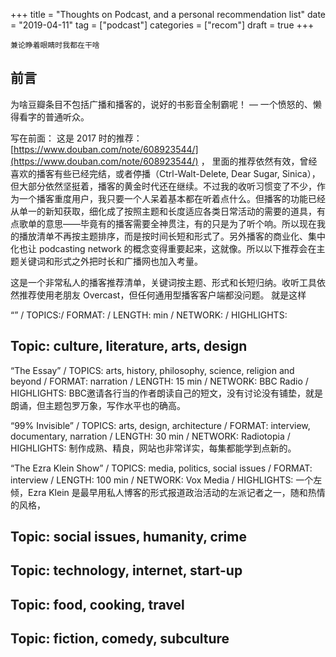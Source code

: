 +++
title = "Thoughts on Podcast, and a personal recommendation list"
date = "2019-04-11"
tag = ["podcast"]
categories = ["recom"]
draft = true
+++

    兼论睁着眼睛时我都在干啥

## 前言

为啥豆瓣条目不包括广播和播客的，说好的书影音全制霸呢！ 
–– 一个愤怒的、懒得看字的普通听众。 

写在前面：
这是 2017 时的推荐： [https://www.douban.com/note/608923544/](https://www.douban.com/note/608923544/) ， 里面的推荐依然有效，曾经喜欢的播客有些已经完结，或者停播（Ctrl-Walt-Delete, Dear Sugar, Sinica），但大部分依然坚挺着，播客的黄金时代还在继续。不过我的收听习惯变了不少，作为一个播客重度用户，我只要一个人呆着基本都在听着点什么。但播客的功能已经从单一的新知获取，细化成了按照主题和长度适应各类日常活动的需要的道具，有点歌单的意思——毕竟有的播客需要全神贯注，有的只是为了听个响。所以现在我的播放清单不再按主题排序，而是按时间长短和形式了。另外播客的商业化、集中化也让 podcasting network 的概念变得重要起来，这就像。所以以下推荐会在主题关键词和形式之外把时长和广播网也加入考量。

这是一个非常私人的播客推荐清单，关键词按主题、形式和长短归纳。收听工具依然推荐使用老朋友 Overcast，但任何通用型播客客户端都没问题。 就是这样

“” /
TOPICS:/
FORMAT: /
LENGTH:   min /
NETWORK: /
HIGHLIGHTS: 

## Topic: culture, literature, arts, design

“The Essay” /
TOPICS: arts, history, philosophy, science, religion and beyond /
FORMAT: narration /
LENGTH: 15 min /
NETWORK: BBC Radio /
HIGHLIGHTS: BBC邀请各行当的作者朗读自己的短文，没有讨论没有铺垫，就是朗诵，但主题包罗万象，写作水平也的确高。

“99% Invisible” /
TOPICS: arts, design, architecture /
FORMAT: interview, documentary, narration /
LENGTH: 30 min /
NETWORK: Radiotopia /
HIGHLIGHTS: 制作成熟、精良，网站也非常详实，每集都能学到点新的。

“The Ezra Klein Show” /
TOPICS: media, politics, social issues  /
FORMAT: interview  /
LENGTH:  100 min /
NETWORK: Vox Media /
HIGHLIGHTS: 一个左倾，Ezra Klein 是最早用私人博客的形式报道政治活动的左派记者之一，随和热情的风格，

## Topic: social issues, humanity, crime

## Topic: technology, internet, start-up


## Topic: food, cooking, travel


## Topic: fiction, comedy, subculture
